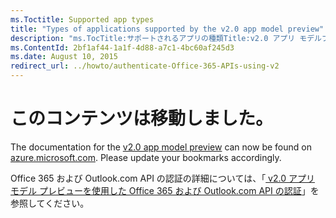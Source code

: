```yaml
---
ms.Toctitle: Supported app types
title: "Types of applications supported by the v2.0 app model preview"
description: "ms.TocTitle:サポートされるアプリの種類Title:v2.0 アプリ モデルプレビューでサポートされるアプリケーションの種類Description:v2.0 アプリ モード プレビューでさまざまな種類のアプリケーション (Web アプリ、Web API、ネイティブまたはインストールされたアプリ、シングル ページ アプリ、デーモン/サーバー側アプリ、および Web API チェーンなど) の認証フローを実装する方法について説明します。ms.ContentId:2bf1af44-1a1f-4d88-a7c1-4bc60af245d3ms.topic: 記事 (方法) ms.date:2015 年 8 月 10 日"
ms.ContentId: 2bf1af44-1a1f-4d88-a7c1-4bc60af245d3
ms.date: August 10, 2015
redirect_url: ../howto/authenticate-Office-365-APIs-using-v2
---
```



# このコンテンツは移動しました。

The documentation for the [v2.0 app model preview](https://azure.microsoft.com/en-us/documentation/articles/?service=active-directory&term=app+model+v2.0) can now be found on [azure.microsoft.com](https://azure.microsoft.com/). Please update your bookmarks accordingly.

Office 365 および Outlook.com API の認証の詳細については、「[ v2.0 アプリ モデル プレビューを使用した Office 365 および Outlook.com API の認証](../howto/authenticate-Office-365-APIs-using-v2.md)」を参照してください。

